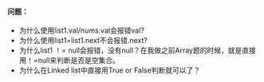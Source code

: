 #### 问题：
- 为什么使用list1.val/nums.val会报错val?
- 为什么使用list1=list1.next不会报错.next?
- 为什么list1 ！= null会报错，没有null？在我做之前Array题的时候，就是直接用！=null来判断是否是空集合。
- 为什么在Linked list中直接用True or False判断就可以了？
